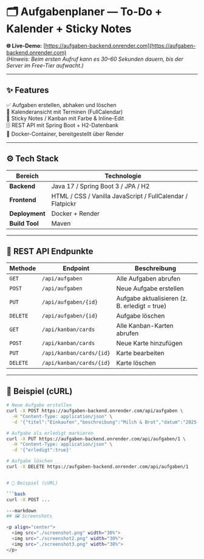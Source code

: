 # 🗂️ Aufgabenplaner — To-Do + Kalender + Sticky Notes

**🌐 Live-Demo:** [https://aufgaben-backend.onrender.com](https://aufgaben-backend.onrender.com)  
_(Hinweis: Beim ersten Aufruf kann es 30–60 Sekunden dauern, bis der Server im Free-Tier aufwacht.)_

---

## ✨ Features
✅ Aufgaben erstellen, abhaken und löschen  
📅 Kalenderansicht mit Terminen (FullCalendar)  
📝 Sticky Notes / Kanban mit Farbe & Inline-Edit  
🗄️ REST API mit Spring Boot + H2-Datenbank  
🐳 Docker-Container, bereitgestellt über Render

---

## ⚙️ Tech Stack

| Bereich | Technologie |
|----------|--------------|
| **Backend** | Java 17 / Spring Boot 3 / JPA / H2 |
| **Frontend** | HTML / CSS / Vanilla JavaScript / FullCalendar / Flatpickr |
| **Deployment** | Docker + Render |
| **Build Tool** | Maven |

---

## 🔗 REST API Endpunkte

| Methode | Endpoint | Beschreibung |
|----------|-----------|--------------|
| `GET` | `/api/aufgaben` | Alle Aufgaben abrufen |
| `POST` | `/api/aufgaben` | Neue Aufgabe erstellen |
| `PUT` | `/api/aufgaben/{id}` | Aufgabe aktualisieren (z. B. erledigt = true) |
| `DELETE` | `/api/aufgaben/{id}` | Aufgabe löschen |
| `GET` | `/api/kanban/cards` | Alle Kanban-Karten abrufen |
| `POST` | `/api/kanban/cards` | Neue Karte hinzufügen |
| `PUT` | `/api/kanban/cards/{id}` | Karte bearbeiten |
| `DELETE` | `/api/kanban/cards/{id}` | Karte löschen |

---

## 🧪 Beispiel (cURL)

```bash
# Neue Aufgabe erstellen
curl -X POST https://aufgaben-backend.onrender.com/api/aufgaben \
  -H "Content-Type: application/json" \
  -d '{"titel":"Einkaufen","beschreibung":"Milch & Brot","datum":"2025-10-16","zeit":"09:00"}'

# Aufgabe als erledigt markieren
curl -X PUT https://aufgaben-backend.onrender.com/api/aufgaben/1 \
  -H "Content-Type: application/json" \
  -d '{"erledigt":true}'

# Aufgabe löschen
curl -X DELETE https://aufgaben-backend.onrender.com/api/aufgaben/1


# 🧠 Beispiel (cURL)

```bash
curl -X POST ...

---markdown
## 🖼️ Screenshots

<p align="center">
  <img src="./screenshot.png" width="30%">
  <img src="./screenshot2.png" width="30%">
  <img src="./screenshot3.png" width="30%">
</p>